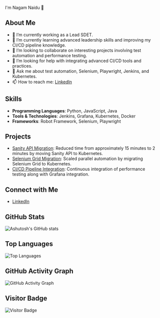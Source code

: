 I'm Nagam Naidu 👋

## About Me
- 🔭 I’m currently working as a Lead SDET.
- 🌱 I’m currently learning advanced leadership skills and improving my CI/CD pipeline knowledge.
- 👯 I’m looking to collaborate on interesting projects involving test automation and performance testing.
- 🤔 I’m looking for help with integrating advanced CI/CD tools and practices.
- 💬 Ask me about test automation, Selenium, Playwright, Jenkins, and Kubernetes.
- 📫 How to reach me: [LinkedIn](www.linkedin.com/in/nagamnaidu)

## Skills
- **Programming Languages**: Python, JavaScript, Java
- **Tools & Technologies**: Jenkins, Grafana, Kubernetes, Docker
- **Frameworks**: Robot Framework, Selenium, Playwright

## Projects
- [Sanity API Migration](https://github.com/Nagam-Naidu/sanity-api-migration): Reduced time from approximately 15 minutes to 2 minutes by moving Sanity API to Kubernetes.
- [Selenium Grid Migration](https://github.com/Nagam-Naidu/selenium-grid-migration): Scaled parallel automation by migrating Selenium Grid to Kubernetes.
- [CI/CD Pipeline Integration](https://github.com/Nagam-Naidu/ci-cd-integration): Continuous integration of performance testing along with Grafana integration.

## Connect with Me
- [LinkedIn](www.linkedin.com/in/nagamnaidu)

## GitHub Stats
![Ashutosh's GitHub stats](https://github-readme-stats.vercel.app/api?username=Nagam-Naidu&show_icons=true&theme=radical)

## Top Languages
![Top Languages](https://github-readme-stats.vercel.app/api/top-langs/?username=Nagam-Naidu&layout=compact&theme=radical)

## GitHub Activity Graph
![GitHub Activity Graph](https://activity-graph.herokuapp.com/graph?username=Nagam-Naidu&theme=react-dark)

## Visitor Badge
![Visitor Badge](https://visitor-badge.laobi.icu/badge?page_id=Nagam-Naidu)
